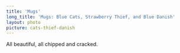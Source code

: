 ```yaml
---
title: 'Mugs'
long_title: 'Mugs: Blue Cats, Strawberry Thief, and Blue Danish'
layout: photo
picture: cats-thief-danish
---
```

All beautiful, all chipped and cracked.

